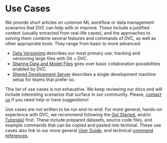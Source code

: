 # Use Cases

We provide short articles on common ML workflow or data management scenarios
that DVC can help with or improve. These include a justified context (usually
extracted from real-life cases), and the approaches to solving them combine
several features and commands of DVC, as well as other appropriate tools. They
range from basic to more advanced:

- [Data Versioning](/doc/use-cases/versioning-data-and-model-files) describes
  our most primary use: tracking and versioning large files with Git + DVC.
- [Sharing Data and Model Files](/doc/use-cases/sharing-data-and-model-files)
  goes over basic collaboration possibilities enabled by DVC.
- [Shared Development Server](/doc/use-cases/shared-development-server)
  describes a single development machine setup for teams that prefer so.

This list of use cases is _not_ exhaustive. We keep reviewing our docs and will
include interesting scenarios that surface in our community. Please,
[contact us](/support) if you need help or have suggestions!

Use cases are not written to be run end-to-end. For more general, hands-on
experience with DVC, we recommend following the [Get Started](/doc/get-started),
and/or [Tutorials](/doc/tutorials)] first. These include prepared datasets,
source code files, and example commands that can be copied and pasted into
terminal. These use cases also link to our more general
[User Guide](/doc/user-guide), and technical
[command references](/doc/command-reference).
